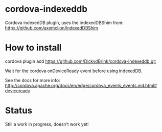 cordova-indexeddb
=================

Cordova indexedDB plugin, uses the indexedDBShim from: https://github.com/axemclion/IndexedDBShim


# How to install

cordova plugin add https://github.com/DickvdBrink/cordova-indexeddb.git

Wait for the cordova onDeviceReady event before using indexedDB.

See the docs for more info: http://cordova.apache.org/docs/en/edge/cordova_events_events.md.html#deviceready

# Status

Still a work in progress, doesn't work yet!
